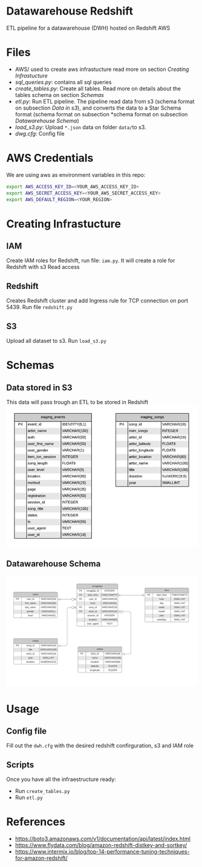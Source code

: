 # Datawarehouse Redshift
ETL pipeline for a datawarehouse (DWH) hosted on Redshift AWS

# Files

- AWS/ used to create aws infrastucture read more on section *Creating Infrastucture*
- *sql_queries.py*: contains all sql queries
- *create_tables.py*: Create all tables. Read more on details about the tables schema on section *Schemas*
- *etl.py*: Run ETL pipeline. The pipeline read data from s3 (schema format on subsection *Data in s3*), and converts the data to a Star Schema format (schema format on subsection *schema format on subsection *Datawarehouse Schema*)
- *load_s3.py*: Upload `*.json` data on folder `data/`to s3.
- *dwg.cfg*: Config file

# AWS Credentials
We are using aws as environment variables in this repo:
```bash
export AWS_ACCESS_KEY_ID=<YOUR_AWS_ACCESS_KEY_ID>
export AWS_SECRET_ACCESS_KEY=<YOUR_AWS_SECRET_ACCESS_KEY>
export AWS_DEFAULT_REGION=<YOUR_REGION>
```

# Creating Infrastucture

## IAM
Create IAM roles for Redshift, run file: `iam.py`. It will create a role for Redshift with s3 Read access

## Redshift
Creates Redshift cluster and add Ingress rule for TCP connection on port 5439. Run file `redshift.py`

## S3
Upload all dataset to s3. Run `load_s3.py`

# Schemas

## Data stored in S3
This data will pass trough an ETL to be stored in Redshift
![Image](Images/stage_schema.png)
## Datawarehouse Schema
![Image](Images/star_schema.png)

# Usage

## Config file
Fill out the `dwh.cfg` with the desired redshift confirguration, s3 and IAM role

## Scripts
Once you have all the infraestructure ready:

- Run `create_tables.py`
- Run `etl.py`

# References

- https://boto3.amazonaws.com/v1/documentation/api/latest/index.html
- https://www.flydata.com/blog/amazon-redshift-distkey-and-sortkey/
- https://www.intermix.io/blog/top-14-performance-tuning-techniques-for-amazon-redshift/
